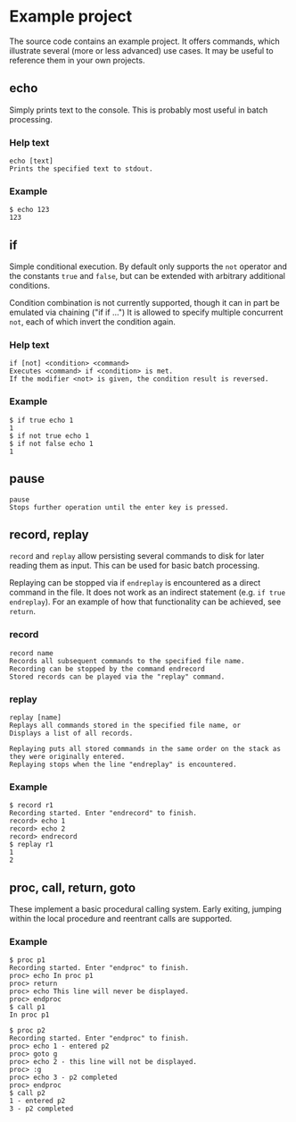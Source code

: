 # Example project

The source code contains an example project. It offers commands, which illustrate several (more or less advanced) use cases. It may be useful to reference them in your own projects.

## echo
Simply prints text to the console. This is probably most useful in batch processing.

### Help text
	echo [text]
	Prints the specified text to stdout.

### Example
	$ echo 123
	123

## if
Simple conditional execution. By default only supports the `not` operator and the constants `true` and `false`, but can be extended with arbitrary additional conditions.

Condition combination is not currently supported, though it can in part be emulated via chaining ("if <c1> if <c2> ...")
It is allowed to specify multiple concurrent `not`, each of which invert the condition again.

### Help text
	if [not] <condition> <command>
	Executes <command> if <condition> is met.
	If the modifier <not> is given, the condition result is reversed.
	
### Example
	$ if true echo 1
	1
	$ if not true echo 1
	$ if not false echo 1
	1

## pause

	pause
	Stops further operation until the enter key is pressed.

## record, replay
`record` and `replay` allow persisting several commands to disk for later reading them as input. This can be used for basic batch processing.

Replaying can be stopped via if `endreplay` is encountered as a direct command in the file. It does not work as an indirect statement (e.g. `if true endreplay`). For an example of how that functionality can be achieved, see `return`.

### record

	record name
	Records all subsequent commands to the specified file name.
	Recording can be stopped by the command endrecord
	Stored records can be played via the "replay" command.

### replay

	replay [name]
	Replays all commands stored in the specified file name, or
	Displays a list of all records.

	Replaying puts all stored commands in the same order on the stack as they were originally entered.
	Replaying stops when the line "endreplay" is encountered.

### Example

	$ record r1
	Recording started. Enter "endrecord" to finish.
	record> echo 1
	record> echo 2
	record> endrecord
	$ replay r1
	1
	2

## proc, call, return, goto
These implement a basic procedural calling system. Early exiting, jumping within the local procedure and reentrant calls are supported.

### Example

    $ proc p1
	Recording started. Enter "endproc" to finish.
	proc> echo In proc p1
	proc> return
	proc> echo This line will never be displayed.
	proc> endproc
	$ call p1
	In proc p1

	$ proc p2
	Recording started. Enter "endproc" to finish.
	proc> echo 1 - entered p2
	proc> goto g
	proc> echo 2 - this line will not be displayed.
	proc> :g
	proc> echo 3 - p2 completed
	proc> endproc
	$ call p2
	1 - entered p2
	3 - p2 completed

